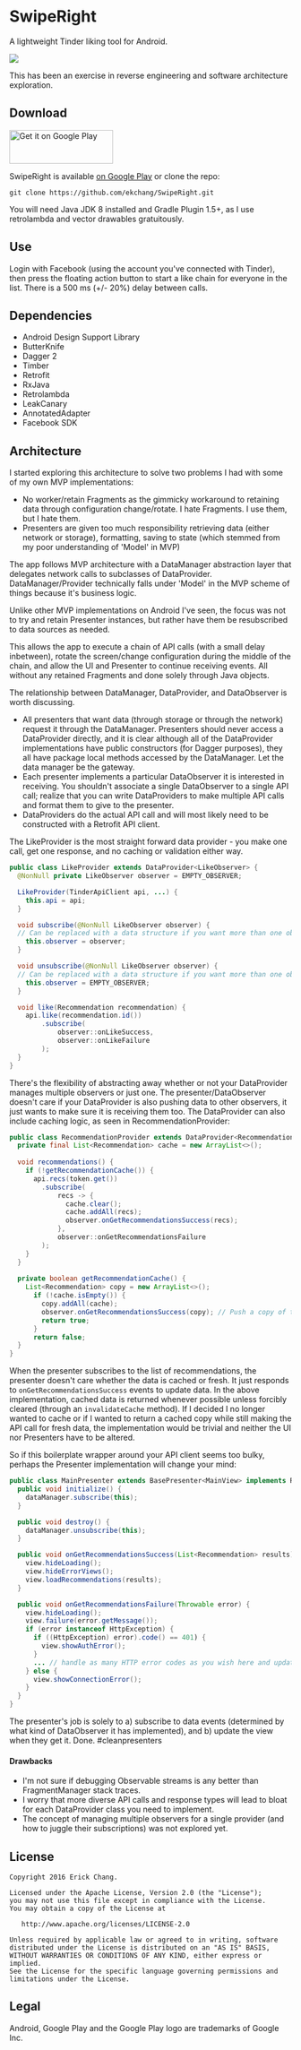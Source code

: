 SwipeRight
=======

A lightweight Tinder liking tool for Android. 

![](/swiperight_feature.png)

This has been an exercise in reverse engineering and software architecture exploration.

Download
--------
<a href="https://play.google.com/store/apps/details?id=com.ekc.swiperight&utm_source=global_co&utm_medium=prtnr&utm_content=Mar2515&utm_campaign=PartBadge&pcampaignid=MKT-Other-global-all-co-prtnr-py-PartBadge-Mar2515-1"><img alt="Get it on Google Play" src="https://play.google.com/intl/en_us/badges/images/generic/en-play-badge-border.png" height="60" width="185"/></a> 

SwipeRight is available [on Google Play][1] or clone the repo:
```
git clone https://github.com/ekchang/SwipeRight.git
```

You will need Java JDK 8 installed and Gradle Plugin 1.5+, as I use retrolambda and vector drawables gratuitously.


Use
--------

Login with Facebook (using the account you've connected with Tinder), then press the floating action button to start a like chain for everyone in the list. There is a 500 ms (+/- 20%) delay between calls.



Dependencies
--------

* Android Design Support Library
* ButterKnife
* Dagger 2
* Timber
* Retrofit
* RxJava
* Retrolambda
* LeakCanary
* AnnotatedAdapter
* Facebook SDK



Architecture
--------

I started exploring this architecture to solve two problems I had with some of my own MVP implementations:

* No worker/retain Fragments as the gimmicky workaround to retaining data through configuration change/rotate. I hate Fragments. I use them, but I hate them. 
* Presenters are given too much responsibility retrieving data (either network or storage), formatting, saving to state (which stemmed from my poor understanding of 'Model' in MVP)

The app follows MVP architecture with a DataManager abstraction layer that delegates network calls to subclasses of DataProvider. DataManager/Provider technically falls under 'Model' in the MVP scheme of things because it's business logic. 

Unlike other MVP implementations on Android I've seen, the focus was not to try and retain Presenter instances, but rather have them be resubscribed to data sources as needed.

This allows the app to execute a chain of API calls (with a small delay inbetween), rotate the screen/change configuration during the middle of the chain, and allow the UI and Presenter to continue receiving events. All without any retained Fragments and done solely through Java objects.

The relationship between DataManager, DataProvider, and DataObserver is worth discussing. 

* All presenters that want data (through storage or through the network) request it through the DataManager. Presenters should never access a DataProvider directly, and it is clear although all of the DataProvider implementations have public constructors (for Dagger purposes), they all have package local methods accessed by the DataManager. Let the data manager be the gateway.
* Each presenter implements a particular DataObserver it is interested in receiving. You shouldn't associate a single DataObserver to a single API call; realize that you can write DataProviders to make multiple API calls and format them to give to the presenter.
* DataProviders do the actual API call and will most likely need to be constructed with a Retrofit API client. 

The LikeProvider is the most straight forward data provider - you make one call, get one response, and no caching or validation either way. 

```java
public class LikeProvider extends DataProvider<LikeObserver> {
  @NonNull private LikeObserver observer = EMPTY_OBSERVER;

  LikeProvider(TinderApiClient api, ...) {
    this.api = api;
  }

  void subscribe(@NonNull LikeObserver observer) {
  // Can be replaced with a data structure if you want more than one observer
    this.observer = observer;
  }

  void unsubscribe(@NonNull LikeObserver observer) {
  // Can be replaced with a data structure if you want more than one observer
    this.observer = EMPTY_OBSERVER;
  }

  void like(Recommendation recommendation) {
    api.like(recommendation.id())
        .subscribe(
            observer::onLikeSuccess,
            observer::onLikeFailure
        );
  }
}
```

There's the flexibility of abstracting away whether or not your DataProvider manages multiple observers or just one. The presenter/DataObserver doesn't care if your DataProvider is also pushing data to other observers, it just wants to make sure it is receiving them too. The DataProvider can also include caching logic, as seen in RecommendationProvider:

```java
public class RecommendationProvider extends DataProvider<RecommendationObserver> {
  private final List<Recommendation> cache = new ArrayList<>();
  
  void recommendations() {
    if (!getRecommendationCache()) {
      api.recs(token.get())
        .subscribe(
            recs -> {
              cache.clear();
              cache.addAll(recs);
              observer.onGetRecommendationsSuccess(recs);
            },
            observer::onGetRecommendationsFailure
        );
    }
  }
  
  private boolean getRecommendationCache() {
    List<Recommendation> copy = new ArrayList<>();
      if (!cache.isEmpty()) {
        copy.addAll(cache);
        observer.onGetRecommendationsSuccess(copy); // Push a copy of the cache to the observer
        return true;
      }
      return false;
  }
}
```

When the presenter subscribes to the list of recommendations, the presenter doesn't care whether the data is cached or fresh. It just responds to `onGetRecommendationsSuccess` events to update data. In the above implementation, cached data is returned whenever possible unless forcibly cleared (through an `invalidateCache` method). If I decided I no longer wanted to cache or if I wanted to return a cached copy while still making the API call for fresh data, the implementation would be trivial and neither the UI nor Presenters have to be altered.

So if this boilerplate wrapper around your API client seems too bulky, perhaps the Presenter implementation will change your mind:

```java
public class MainPresenter extends BasePresenter<MainView> implements RecommendationObserver {
  public void initialize() {
    dataManager.subscribe(this);
  }

  public void destroy() {
    dataManager.unsubscribe(this);
  }

  public void onGetRecommendationsSuccess(List<Recommendation> results) {
    view.hideLoading();
    view.hideErrorViews();
    view.loadRecommendations(results);
  }

  public void onGetRecommendationsFailure(Throwable error) {
    view.hideLoading();
    view.failure(error.getMessage());
    if (error instanceof HttpException) {
      if ((HttpException) error).code() == 401) {
        view.showAuthError();
      } 
      ... // handle as many HTTP error codes as you wish here and update the view accordingly
    } else {
      view.showConnectionError();
    }
  }
}

``` 

The presenter's job is solely to a) subscribe to data events (determined by what kind of DataObserver it has implemented), and b) update the view when they get it. Done. #cleanpresenters

#### Drawbacks
* I'm not sure if debugging Observable streams is any better than FragmentManager stack traces.
* I worry that more diverse API calls and response types will lead to bloat for each DataProvider class you need to implement.
* The concept of managing multiple observers for a single provider (and how to juggle their subscriptions) was not explored yet.



License
--------

    Copyright 2016 Erick Chang.

    Licensed under the Apache License, Version 2.0 (the "License");
    you may not use this file except in compliance with the License.
    You may obtain a copy of the License at

       http://www.apache.org/licenses/LICENSE-2.0

    Unless required by applicable law or agreed to in writing, software
    distributed under the License is distributed on an "AS IS" BASIS,
    WITHOUT WARRANTIES OR CONDITIONS OF ANY KIND, either express or implied.
    See the License for the specific language governing permissions and
    limitations under the License.

Legal
---------
Android, Google Play and the Google Play logo are trademarks of Google Inc.

 [1]: https://play.google.com/store/apps/details?id=com.ekc.swiperight
